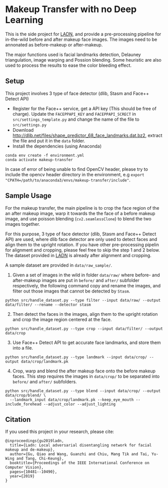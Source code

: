 # Makeup Transfer with no Deep Learning

This is the side project for [LADN](https://github.com/wangguanzhi/LADN), and provide a pre-processing pipeline for in-the-wild before and after makeup face images. The images need to be annonated as before-makeup or after-makeup.

The major functions used is facial landmarks detection, Delauney triangulation, image warping and Possion blending. Some heuristic are also used to process the results to ease the color bleeding effect.


## Setup

This project involves 3 type of face detector (dlib, Stasm and Face++ Detect API)

* Register for the Face++ service, get a API key (This should be free of charge). Update the `FACEPPAPI_KEY` and `FACEPPAPI_SCRECT` in `src/settings_template.py` and change the name of the file to `src/settings.py`
* Download http://dlib.net/files/shape_predictor_68_face_landmarks.dat.bz2, extract the file and put it in the `data` folder.
* Install the dependencies (using Anaconda)
```
conda env create -f environment.yml
conda activate makeup-transfer
```

In case of error of being unable to find OpenCV header, please try to include the opencv header directory in the environment, e.g `export "CPATH=/path/to/anaconda3/envs/makeup-transfer/include"`.

## Sample Usage

For the makeup transfer, the main pipeline is to crop the face region of the an after makeup image, warp it towards the the face of a before makeup image, and use poisson blending (`cv2.seamlessClone`) to blend the two images together.

For this purpose, 3 type of face detector (dlib, Stasm and Face++ Detect API) are used, where dlib face detector are only used to detect faces and align them to the upright rotation. If you have other pre-processing pipelin for alignment and cropping, please feel free to skip the step 1 and 2 below. The dataset provided in [LADN](https://github.com/wangguanzhi/LADN) is already after alignment and cropping.

A sample dataset are provided in `data/raw_sample/`.

1. Given a set of images in the wild in folder `data/raw/` where before- and after-makeup images are put in `before/` and `after/` subfolder respectively, the following command copy and rename the images, and filter out those images that cannot be detected by `Stasm`.
```
python src/handle_dataset.py --type filter --input data/raw/ --output data/filter/ --rename --detector stasm
```
2. Then detect the faces in the images, align them to the upright rotation and crop the image region centered at the face.
```
python src/handle_dataset.py --type crop --input data/filter/ --output data/crop
```
3. Use Face++ Detect API to get accurate face landmarks, and store them into a file.
```
python src/handle_dataset.py --type landmark --input data/crop/ --output data/crop/landmark.pk
```
4. Crop, warp and blend the after makeup face onto the before makeup faces. This step requires the images in `data/crop/` to be separated into `before/` and `after/` subfolders.
```
python src/handle_dataset.py --type blend --input data/crop/ --output data/crop/blend/ \
  --landmark_input data/crop/landmark.pk --keep_eye_mouth --include_forehead --adjust_color --adjust_lighting
```

## Citation

If you used this project in your research, please cite:
```
@inproceedings{gu2019ladn,
  title={Ladn: Local adversarial disentangling network for facial makeup and de-makeup},
  author={Gu, Qiao and Wang, Guanzhi and Chiu, Mang Tik and Tai, Yu-Wing and Tang, Chi-Keung},
  booktitle={Proceedings of the IEEE International Conference on Computer Vision},
  pages={10481--10490},
  year={2019}
}
```
